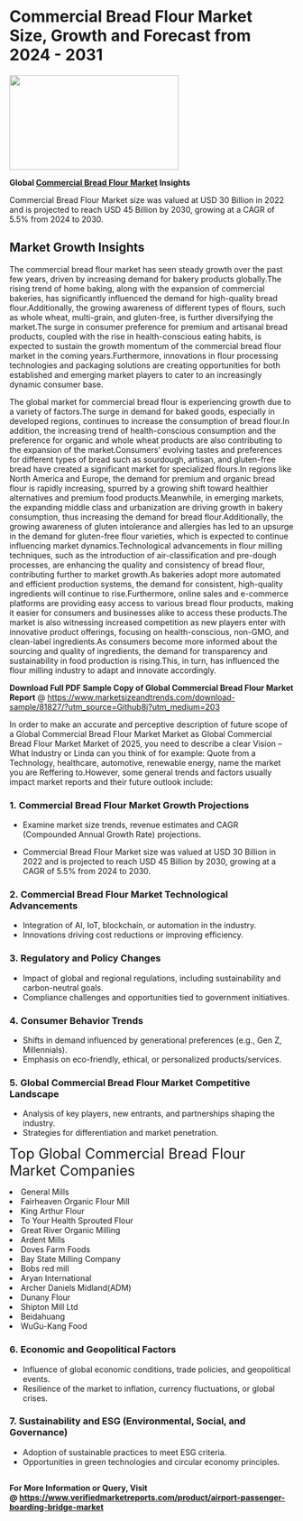 <H1>Commercial Bread Flour Market Size, Growth and Forecast from 2024 - 2031</H1><img class="aligncenter size-medium wp-image-584254" src="https://thirdeyenews.in/wp-content/uploads/2024/09/Global-Market-Research-300x168.jpeg" alt="" width="300" height="168" /><p><strong>Global&nbsp;<a href="https://www.marketsizeandtrends.com/download-sample/81827/?utm_source=Github8j?utm_medium=203">Commercial Bread Flour Market</a> Insights</strong></p><p>Commercial Bread Flour Market size was valued at USD 30 Billion in 2022 and is projected to reach USD 45 Billion by 2030, growing at a CAGR of 5.5% from 2024 to 2030.</p><p><h2>Market Growth Insights</h2> <p>The commercial bread flour market has seen steady growth over the past few years, driven by increasing demand for bakery products globally.The rising trend of home baking, along with the expansion of commercial bakeries, has significantly influenced the demand for high-quality bread flour.Additionally, the growing awareness of different types of flours, such as whole wheat, multi-grain, and gluten-free, is further diversifying the market.The surge in consumer preference for premium and artisanal bread products, coupled with the rise in health-conscious eating habits, is expected to sustain the growth momentum of the commercial bread flour market in the coming years.Furthermore, innovations in flour processing technologies and packaging solutions are creating opportunities for both established and emerging market players to cater to an increasingly dynamic consumer base.</p> <p>The global market for commercial bread flour is experiencing growth due to a variety of factors.The surge in demand for baked goods, especially in developed regions, continues to increase the consumption of bread flour.In addition, the increasing trend of health-conscious consumption and the preference for organic and whole wheat products are also contributing to the expansion of the market.Consumers' evolving tastes and preferences for different types of bread such as sourdough, artisan, and gluten-free bread have created a significant market for specialized flours.In regions like North America and Europe, the demand for premium and organic bread flour is rapidly increasing, spurred by a growing shift toward healthier alternatives and premium food products.Meanwhile, in emerging markets, the expanding middle class and urbanization are driving growth in bakery consumption, thus increasing the demand for bread flour.Additionally, the growing awareness of gluten intolerance and allergies has led to an upsurge in the demand for gluten-free flour varieties, which is expected to continue influencing market dynamics.Technological advancements in flour milling techniques, such as the introduction of air-classification and pre-dough processes, are enhancing the quality and consistency of bread flour, contributing further to market growth.As bakeries adopt more automated and efficient production systems, the demand for consistent, high-quality ingredients will continue to rise.Furthermore, online sales and e-commerce platforms are providing easy access to various bread flour products, making it easier for consumers and businesses alike to access these products.The market is also witnessing increased competition as new players enter with innovative product offerings, focusing on health-conscious, non-GMO, and clean-label ingredients.As consumers become more informed about the sourcing and quality of ingredients, the demand for transparency and sustainability in food production is rising.This, in turn, has influenced the flour milling industry to adapt and innovate accordingly.</p> <p><span class=""><strong>Download Full PDF Sample Copy of Global Commercial Bread Flour Market Report</strong> @ <a href="https://www.marketsizeandtrends.com/download-sample/81827/?utm_source=Github8j?utm_medium=203" target="_blank">https://www.marketsizeandtrends.com/download-sample/81827/?utm_source=Github8j?utm_medium=203</a></span></p><p>In order to make an accurate and perceptive description of future scope of a Global&nbsp;Commercial Bread Flour Market Market as Global&nbsp;Commercial Bread Flour Market Market of 2025, you need to describe a clear Vision &ndash; What Industry or Linda can you think of for example: Quote from a Technology, healthcare, automotive, renewable energy, name the market you are Reffering to.However, some general trends and factors usually impact market reports and their future outlook include:</p><h3>1.&nbsp;<strong>Commercial Bread Flour Market Growth Projections</strong></h3><ul><li>Examine market size trends, revenue estimates and CAGR (Compounded Annual Growth Rate) projections.</li><li><p>Commercial Bread Flour Market size was valued at USD 30 Billion in 2022 and is projected to reach USD 45 Billion by 2030, growing at a CAGR of 5.5% from 2024 to 2030.</p></li></ul><h3>2.&nbsp;<strong>Commercial Bread Flour Market Technological Advancements</strong></h3><ul><li>Integration of AI, IoT, blockchain, or automation in the industry.</li><li>Innovations driving cost reductions or improving efficiency.</li></ul><h3>3.&nbsp;<strong>Regulatory and Policy Changes</strong></h3><ul><li>Impact of global and regional regulations, including sustainability and carbon-neutral goals.</li><li>Compliance challenges and opportunities tied to government initiatives.</li></ul><h3>4.&nbsp;<strong>Consumer Behavior Trends</strong></h3><ul><li>Shifts in demand influenced by generational preferences (e.g., Gen Z, Millennials).</li><li>Emphasis on eco-friendly, ethical, or personalized products/services.</li></ul><h3>5.&nbsp;<strong>Global Commercial Bread Flour Market Competitive Landscape</strong></h3><ul><li>Analysis of key players, new entrants, and partnerships shaping the industry.</li><li>Strategies for differentiation and market penetration.</li></ul><p data-pm-slice="1 1 []"><span style="color: inherit; font-family: inherit; font-size: 25px;">Top Global Commercial Bread Flour Market Companies</span></p><div class="" data-test-id=""><p><li>General Mills</li><li> Fairheaven Organic Flour Mill</li><li> King Arthur Flour</li><li> To Your Health Sprouted Flour</li><li> Great River Organic Milling</li><li> Ardent Mills</li><li> Doves Farm Foods</li><li> Bay State Milling Company</li><li> Bobs red mill</li><li> Aryan International</li><li> Archer Daniels Midland(ADM)</li><li> Dunany Flour</li><li> Shipton Mill Ltd</li><li> Beidahuang</li><li> WuGu-Kang Food</li></p></div><h3>6.&nbsp;<strong>Economic and Geopolitical Factors</strong></h3><ul><li>Influence of global economic conditions, trade policies, and geopolitical events.</li><li>Resilience of the market to inflation, currency fluctuations, or global crises.</li></ul><h3>7.&nbsp;<strong>Sustainability and ESG (Environmental, Social, and Governance)</strong></h3><ul><li>Adoption of sustainable practices to meet ESG criteria.</li><li>Opportunities in green technologies and circular economy principles.</li></ul><h2><strong style="font-size: 14px;">For More Information or Query, Visit @&nbsp;</strong><a style="background-color: #ffffff; font-size: 14px;" href="https://www.marketsizeandtrends.com/report/commercial-bread-flour-market/" target="_blank">https://www.verifiedmarketreports.com/product/airport-passenger-boarding-bridge-market</a></h2>